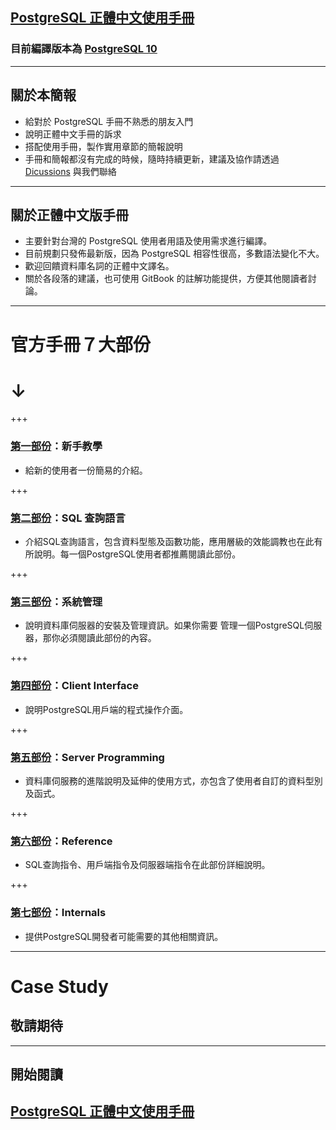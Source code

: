 ## [PostgreSQL 正體中文使用手冊](https://www.gitbook.com/book/pgsql-tw/documents/)
### 目前編譯版本為 [PostgreSQL 10](https://www.postgresql.org/docs/10/static/index.html)

---

## 關於本簡報
* 給對於 PostgreSQL 手冊不熟悉的朋友入門
* 說明正體中文手冊的訴求
* 搭配使用手冊，製作實用章節的簡報說明
* 手冊和簡報都沒有完成的時候，隨時持續更新，建議及協作請透過 [Dicussions](https://www.gitbook.com/book/pgsql-tw/postgresql-10/discussions) 與我們聯絡

---

## 關於正體中文版手冊
* 主要針對台灣的 PostgreSQL 使用者用語及使用需求進行編譯。
* 目前規劃只發佈最新版，因為 PostgreSQL 相容性很高，多數語法變化不大。
* 歡迎回饋資料庫名詞的正體中文譯名。
* 關於各段落的建議，也可使用 GitBook 的註解功能提供，方便其他閱讀者討論。

---

# 官方手冊７大部份
# ↓

+++
### [第一部份](https://pgsql-tw.gitbooks.io/documents/content/tw.10/i-tutorial.html)：新手教學
* 給新的使用者一份簡易的介紹。

+++
### [第二部份](https://pgsql-tw.gitbooks.io/documents/content/tw.10/ii-the-sql-language.html)：SQL 查詢語言
* 介紹SQL查詢語言，包含資料型態及函數功能，應用層級的效能調教也在此有所說明。每一個PostgreSQL使用者都推薦閱讀此部份。

+++
### [第三部份](https://pgsql-tw.gitbooks.io/documents/content/tw.10/iii-server-administration.html)：系統管理
* 說明資料庫伺服器的安裝及管理資訊。如果你需要 管理一個PostgreSQL伺服器，那你必須閱讀此部份的內容。

+++
### [第四部份](https://pgsql-tw.gitbooks.io/documents/content/tw.10/iv-client-interfaces.html)：Client Interface
* 說明PostgreSQL用戶端的程式操作介面。

+++
### [第五部份](https://pgsql-tw.gitbooks.io/documents/content/tw.10/v-server-programming.html)：Server Programming
* 資料庫伺服務的進階說明及延伸的使用方式，亦包含了使用者自訂的資料型別及函式。

+++
### [第六部份](https://pgsql-tw.gitbooks.io/documents/content/tw.10/v-server-programming.html)：Reference
* SQL查詢指令、用戶端指令及伺服器端指令在此部份詳細說明。

+++
### [第七部份](https://pgsql-tw.gitbooks.io/documents/content/tw.10/v-server-programming.html)：Internals
* 提供PostgreSQL開發者可能需要的其他相關資訊。

---

# Case Study
## 敬請期待

---

## 開始閱讀
## [PostgreSQL 正體中文使用手冊](https://www.gitbook.com/book/pgsql-tw/documents/)
